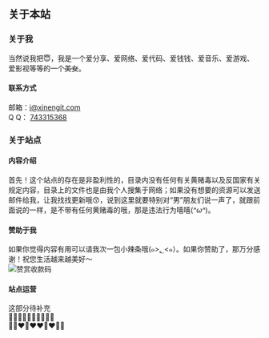 ## 关于本站
### 关于我
  当然说我把:innocent:，我是一个爱分享、爱网络、爱代码、爱钱钱、爱音乐、爱游戏、爱影视等等的一个~~美女~~。  
#### 联系方式
  邮箱：i@xinengit.com  
  Q Q：	[743315368](http://wpa.qq.com/msgrd?v=3&uin=743315368&site=qq&menu=yes "许美丽的QQ")
  
### 关于站点
#### 内容介绍
  首先！这个站点的存在是非盈利性的，目录内没有任何有关黄赌毒以及反国家有关规定内容，目录上的文件也是由我个人搜集于网络；如果没有想要的资源可以发送邮件给我，让我找找更新哦:kissing_smiling_eyes:，说到这里就要特别对“男”朋友们说一声了，就跟前面说的一样，是不带有任何黄赌毒的哦，那是违法行为嘻嘻(*^ω^*)。  
#### 赞助于我
  如果你觉得内容有用可以请我次一包小辣条哦(๑>؂<๑）。如果你赞助了，那万分感谢！祝您生活越来越美好～  
![赞赏收款码](http://cdn.bxwin.cn/ico/ico.png "暂时不贴")
#### 站点运营
  这部分待补充  
:green_heart::green_heart::green_heart::heartbeat::green_heart::green_heart::heartbeat::green_heart::green_heart::green_heart:  
:green_heart::green_heart::heart::green_heart::heart::heart::green_heart::heart::green_heart::green_heart:  

